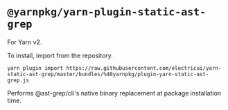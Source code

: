 # `@yarnpkg/yarn-plugin-static-ast-grep`

For Yarn v2.

To install, import from the repository.

```
yarn plugin import https://raw.githubusercontent.com/electricui/yarn-static-ast-grep/master/bundles/%40yarnpkg/plugin-yarn-static-ast-grep.js
```

Performs @ast-grep/cli's native binary replacement at package installation time.